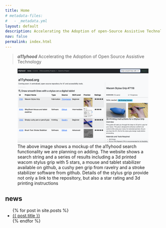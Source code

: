 ```yaml
---
title: Home
# metadata-files:
#   - _metadata.yml
layout: default
description: Accelerating the Adoption of open-Source Assistive Technology 
nav: false
permalink: index.html
---
```

> <dfn><strong>a11yhood</strong></dfn> Accelerating the Adoption of Open Source Assistive Technology

<figure>
<img title="a11yhood mockup" alt="A mockup of the a11yhood search functionality we are planning on adding. The website shows a search string titled 'draw smooth lines with a stylus on a digital tablet' and a series of results including a 3d printed wacom stylus grip with 5 stars, a mouse and tablet stabilizer available on github, a cushy pen grip from ravelry and a stroke stabilizer software from github. The user has selected the wacom stylus grip and it highlights skills needed and provides 3d printing instructions" src="images/allyhood.png"/>

<figcaption>The above image shows a mockup of the a11yhood search functionality we are planning on adding. The website shows a search string and a series of results including a 3d printed wacom stylus grip with 5 stars, a mouse and tablet stabilizer available on github, a cushy pen grip from ravelry and a stroke stabilizer software from github. Details of the stylus grip provide not only a link to the repository, but also a star rating and 3d printing instructions
</figcaption>
</figure>

## news

<ul>
  {% for post in site.posts %}
    <li>
      <a href="{{ post.url }}">{{ post.title }}</a>
    </li>
  {% endfor %}
</ul>

